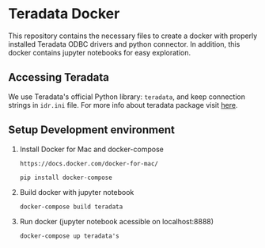 # Teradata Docker
This repository contains the necessary files to create a docker with properly installed Teradata ODBC drivers and python connector. In addition, this docker contains jupyter notebooks for easy exploration.

## Accessing Teradata
We use Teradata's official Python library: `teradata`, and keep connection strings in `idr.ini` file. For more info about teradata package visit [here](https://developer.teradata.com/tools/reference/teradata-python-module).


## Setup Development environment

1. Install Docker for Mac and docker-compose

	`https://docs.docker.com/docker-for-mac/`

	`pip install docker-compose`

2. Build docker with jupyter notebook

	`docker-compose build teradata`

3. Run docker (jupyter notebook acessible on localhost:8888)

	`docker-compose up teradata's`